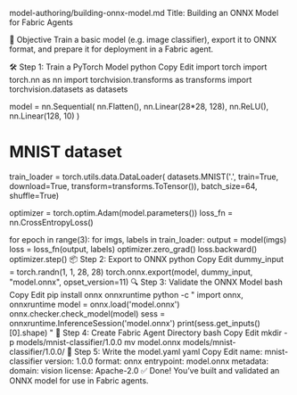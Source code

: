 model-authoring/building-onnx-model.md
Title: Building an ONNX Model for Fabric Agents

🎯 Objective
Train a basic model (e.g. image classifier), export it to ONNX format, and prepare it for deployment in a Fabric agent.

🛠️ Step 1: Train a PyTorch Model
python
Copy
Edit
import torch
import torch.nn as nn
import torchvision.transforms as transforms
import torchvision.datasets as datasets

model = nn.Sequential(
    nn.Flatten(),
    nn.Linear(28*28, 128),
    nn.ReLU(),
    nn.Linear(128, 10)
)

# MNIST dataset
train_loader = torch.utils.data.DataLoader(
    datasets.MNIST('.', train=True, download=True, transform=transforms.ToTensor()),
    batch_size=64, shuffle=True)

optimizer = torch.optim.Adam(model.parameters())
loss_fn = nn.CrossEntropyLoss()

for epoch in range(3):
    for imgs, labels in train_loader:
        output = model(imgs)
        loss = loss_fn(output, labels)
        optimizer.zero_grad()
        loss.backward()
        optimizer.step()
📦 Step 2: Export to ONNX
python
Copy
Edit
dummy_input = torch.randn(1, 1, 28, 28)
torch.onnx.export(model, dummy_input, "model.onnx", opset_version=11)
🔍 Step 3: Validate the ONNX Model
bash
Copy
Edit
pip install onnx onnxruntime
python -c "
import onnx, onnxruntime
model = onnx.load('model.onnx')
onnx.checker.check_model(model)
sess = onnxruntime.InferenceSession('model.onnx')
print(sess.get_inputs()[0].shape)
"
📁 Step 4: Create Fabric Agent Directory
bash
Copy
Edit
mkdir -p models/mnist-classifier/1.0.0
mv model.onnx models/mnist-classifier/1.0.0/
🧾 Step 5: Write the model.yaml
yaml
Copy
Edit
name: mnist-classifier
version: 1.0.0
format: onnx
entrypoint: model.onnx
metadata:
  domain: vision
  license: Apache-2.0
✅ Done!
You’ve built and validated an ONNX model for use in Fabric agents.
